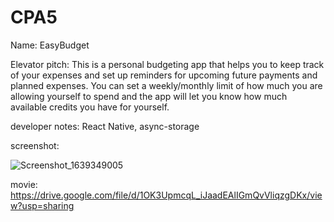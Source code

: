 # CPA5
Name: EasyBudget


Elevator pitch: 
This is a personal budgeting app that helps you to keep track of your expenses and set up reminders for upcoming future payments and planned expenses. You can set a weekly/monthly limit of how much you are allowing yourself to spend and the app will let you know how much available credits you have for yourself.


developer notes: React Native, async-storage

screenshot:

![Screenshot_1639349005](https://user-images.githubusercontent.com/49283208/145745506-ae70c1f1-c050-440f-98a4-69bd5cfec515.png)



movie: https://drive.google.com/file/d/1OK3UpmcqL_iJaadEAlIGmQvVliqzgDKx/view?usp=sharing
